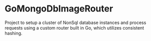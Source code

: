 # GoMongoDbImageRouter
Project to setup a cluster of NonSql database instances and process requests using a custom router built in Go, which utilizes consistent hashing.
